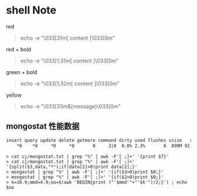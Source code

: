 # shell Note

red
> echo -e "\033[31m[ content ]\033[0m"

red + bold
> echo -e "\033[1;31m[ content ]\033[0m"

green + bold
> echo -e "\033[1;32m[ content ]\033[0m"

yellow
> echo -e "\033[33m${message}\033[0m"

## mongostat 性能数据

```txt
insert query update delete getmore command dirty used flushes vsize   res qrw arw net_in net_out conn                time
    *0    *0     *0     *0       0     3|0  0.0% 2.3%       0  899M 92.0M 0|0 1|0   269b   59.0k    2 Oct 12 10:56:02.318
```

```shell
> cat cj/mongostat.txt | grep "%" | awk -F'[ ;]+' '{print $7}'
> cat cj/mongostat.txt | grep "%" | awk -F'[ ;]+' '{split($3,data,"*");if(data[2]>0)print data[2];}'
> mongostat | grep "%" | awk -F'[ ;]+' '{if($3>0)print $0;}'
> mongostat | grep "%" | awk -F'[ ;]+' '{if($2>0)print $0;}'
> k=10.9;mmd=4.9;oo=$(awk 'BEGIN{print ("'$mmd'"+"'$k'")/2;}') ; echo $oo

```
